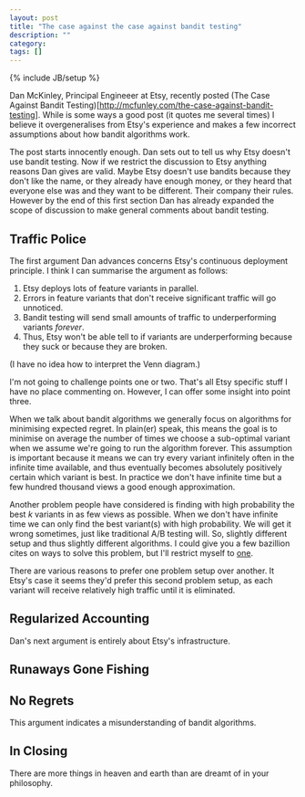 ```yaml
---
layout: post
title: "The case against the case against bandit testing"
description: ""
category:
tags: []
---
```

{% include JB/setup %}

Dan McKinley, Principal Engineeer at Etsy, recently posted (The Case Against Bandit Testing)[http://mcfunley.com/the-case-against-bandit-testing]. While is some ways a good post (it quotes me several times) I believe it overgeneralises from Etsy's experience and makes a few incorrect assumptions about how bandit algorithms work.

The post starts innocently enough. Dan sets out to tell us why Etsy doesn't use bandit testing. Now if we restrict the discussion to Etsy anything reasons Dan gives are valid. Maybe Etsy doesn't use bandits because they don't like the name, or they already have enough money, or they heard that everyone else was and they want to be different. Their company their rules. However by the end of this first section Dan has already expanded the scope of discussion to make general comments about bandit testing.

## Traffic Police

The first argument Dan advances concerns Etsy's continuous deployment principle. I think I can summarise the argument as follows:

1. Etsy deploys lots of feature variants in parallel.
2. Errors in feature variants that don't receive significant traffic will go unnoticed.
3. Bandit testing will send small amounts of traffic to underperforming variants *forever*.
4. Thus, Etsy won't be able tell to if variants are underperforming because they suck or because they are broken.

(I have no idea how to interpret the Venn diagram.)

I'm not going to challenge points one or two. That's all Etsy specific stuff I have no place commenting on. However, I can offer some insight into point three.

When we talk about bandit algorithms we generally focus on algorithms for minimising expected regret. In plain(er) speak, this means the goal is to minimise on average the number of times we choose a sub-optimal variant when we assume we're going to run the algorithm forever. This assumption is important because it means we can try every variant infinitely often in the infinite time available, and thus eventually becomes absolutely positively certain which variant is best. In practice we don't have infinite time but a few hundred thousand views a good enough approximation.

Another problem people have considered is finding with high probability the best *k* variants in as few views as possible. When we don't have infinite time we can only find the best variant(s) with high probability. We will get it wrong sometimes, just like traditional A/B testing will. So, slightly different setup and thus slightly different algorithms. I could give you a few bazillion cites on ways to solve this problem, but I'll restrict myself to [one](https://www.cs.utexas.edu/~shivaram/papers/ks_icml_2010.pdf).

There are various reasons to prefer one problem setup over another. It Etsy's case it seems they'd prefer this second problem setup, as each variant will receive relatively high traffic until it is eliminated.


## Regularized Accounting

Dan's next argument is entirely about Etsy's infrastructure.

## Runaways Gone Fishing

## No Regrets

This argument indicates a misunderstanding of bandit algorithms.

## In Closing

There are more things in heaven and earth than are dreamt of in your philosophy.
